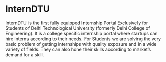 # InternDTU

InternDTU is the first fully equipped Internship Portal Exclusively for Students of Delhi Technological University (formerly Delhi College of Engineering). It is a college specific internship portal where startups can hire interns according to their needs. For Students we are solving the very basic problem of getting internships with quality exposure and in a wide variety of fields. They can also hone their skills according to market’s demand for a skill.
